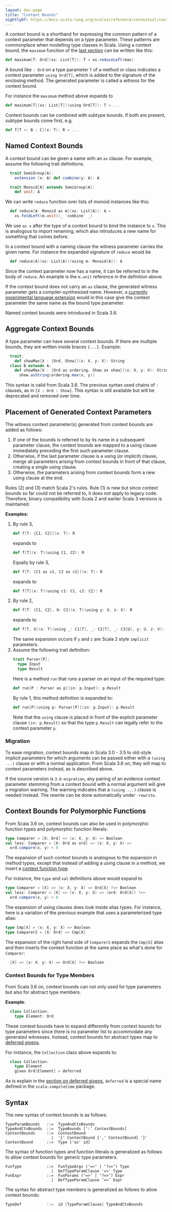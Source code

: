 ```yaml
---
layout: doc-page
title: "Context Bounds"
nightlyOf: https://docs.scala-lang.org/scala3/reference/contextual/context-bounds.html
---
```


A context bound is a shorthand for expressing the common pattern of a context parameter that depends on a type parameter. These patterns are commonplace when modelling type classes in Scala. Using a context bound, the `maximum` function of the [last section](./using-clauses.md) can be written like this:

```scala
def maximum[T: Ord](xs: List[T]): T = xs.reduceLeft(max)
```

A bound like `: Ord` on a type parameter `T` of a method or class indicates a context parameter `using Ord[T]`, which is added to the signature of the enclosing method. The generated parameter is called a _witness_ for the context bound.

For instance the `maximum` method above expands to
```scala
def maximum[T](xs: List[T])(using Ord[T]): T = ...
```
Context bounds can be combined with subtype bounds. If both are present, subtype bounds come first, e.g.

```scala
def f[T <: B : C](x: T): R = ...
```

## Named Context Bounds

A context bound can be given a name with an `as` clause. For example, assume the following trait definitions.
```scala
  trait SemiGroup[A]:
    extension (x: A) def combine(y: A): A

  trait Monoid[A] extends SemiGroup[A]:
    def unit: A
```
We can write `reduce` function over lists of monoid instances like this:
```scala
  def reduce[A: Monoid as m](xs: List[A]): A =
    xs.foldLeft(m.unit)(_ `combine` _)
```
We use `as x` after the type of a context bound to bind the instance to `x`. This is analogous to import renaming, which also introduces a new name for something that comes before.

In a context bound with a naming clause the witness parameter carries the given name. For instance the expanded signature of `reduce` would be
```scala
  def reduce[A](xs: List[A])(using m: Monoid[A]): A
```
Since the context parameter now has a name, it can be referred
to in the body of `reduce`. An example is the `m.unit` reference in the definition above.

If the context bound does not carry an `as` clause, the generated witness parameter gets a compiler-synthesized name. However, a [currently experimental
language extension](../experimental/default-names-context-bounds.md) would in this case give the context parameter the same name as the bound type parameter.

Named context bounds were introduced in Scala 3.6.

## Aggregate Context Bounds

A type parameter can have several context bounds. If there are multiple bounds, they are written inside braces `{...}`. Example:
```scala
  trait:
    def showMax[X : {Ord, Show}](x: X, y: X): String
  class B extends A:
    def showMax[X : {Ord as ordering, Show as show}](x: X, y: X): String =
      show.asString(ordering.max(x, y))
```

This syntax is valid from Scala 3.6. The previous syntax used
chains of `:` clauses, as in `[X : Ord : Show]`. This syntax is still available but will be deprecated and removed over time.

## Placement of Generated Context Parameters

The witness context parameter(s) generated from context bounds are added as follows:

 1. If one of the bounds is referred to by its name in a subsequent parameter clause, the context bounds are mapped to a using clause immediately preceding the first such parameter clause.
 2. Otherwise, if the last parameter clause is a using (or implicit) clause, merge all parameters arising from context bounds in front of that clause, creating a single using clause.
 3. Otherwise, the parameters arising from context bounds form a new using clause at the end.

Rules (2) and (3) match Scala 2's rules. Rule (1) is new but since context bounds so far could not be referred to, it does not apply to legacy code. Therefore, binary compatibility with Scala 2 and earlier Scala 3 versions is maintained.

**Examples:**

 1. By rule 3,
    ```scala
    def f[T: {C1, C2}](x: T): R
    ```
    expands to
    ```scala
    def f[T](x: T)(using C1, C2): R
    ```
    Equally by rule 3,
    ```scala
    def f[T: {C1 as c1, C2 as c2}](x: T): R
    ```
    expands to
    ```scala
    def f[T](x: T)(using c1: C1, c2: C2): R

 2. By rule 2,
    ```scala
    def f[T: {C1, C2}, U: C3](x: T)(using y: U, z: V): R
    ```
    expands to
    ```scala
    def f[T, U](x: T)(using _: C1[T], _: C2[T], _: C3[U], y: U, z: V): R
    ```
    The same expansion occurs if `y` and `z` are Scala 2 style `implicit` parameters.
 3. Assume the following trait definition:
    ```scala
    trait Parser[P]:
      type Input
      type Result
    ```
    Here is a method `run` that runs a parser on an input of the required type:
    ```scala
    def run[P : Parser as p](in: p.Input): p.Result
    ```
    By rule 1, this method definition is expanded to:
    ```scala
    def run[P](using p: Parser[P]](in: p.Input): p.Result
    ```
    Note that the `using` clause is placed in front of the explicit parameter clause `(in: p.Result)` so that
    the type `p.Result` can legally refer to the context parameter `p`.

### Migration

To ease migration, context bounds map in Scala 3.0 - 3.5 to old-style implicit parameters
for which arguments can be passed either with a `(using ...)` clause or with a normal application. From Scala 3.6 on, they will map to context parameters instead, as is described above.

If the source version is `3.6-migration`, any pairing of an evidence
context parameter stemming from a context bound with a normal argument will give a migration
warning. The warning indicates that a `(using ...)` clause is needed instead. The rewrite can be
done automatically under `-rewrite`.

## Context Bounds for Polymorphic Functions

From Scala 3.6 on, context bounds can also be used in polymorphic function types and polymorphic function literals:

```scala
type Comparer = [X: Ord] => (x: X, y: X) => Boolean
val less: Comparer = [X: Ord as ord] => (x: X, y: X) =>
  ord.compare(x, y) < 0
```

The expansion of such context bounds is analogous to the expansion in method types, except that instead of adding a using clause in a method, we insert a [context function type](./context-functions.md).

For instance, the `type` and `val` definitions above would expand to
```scala
type Comparer = [X] => (x: X, y: X) => Ord[X] ?=> Boolean
val less: Comparer = [X] => (x: X, y: X) => (ord: Ord[X]) ?=>
  ord.compare(x, y) < 0
```

The expansion of using clauses does look inside alias types. For instance,
here is a variation of the previous example that uses a parameterized type alias:
```scala
type Cmp[X] = (x: X, y: X) => Boolean
type Comparer2 = [X: Ord] => Cmp[X]
```
The expansion of the right hand side of `Comparer2` expands the `Cmp[X]` alias
and then inserts the context function at the same place as what's done for `Comparer`:
```scala
  [X] => (x: X, y: X) => Ord[X] ?=> Boolean
```

### Context Bounds for Type Members

From Scala 3.6 on, context bounds can not only used for type parameters but also for abstract type members.

**Example**:

```scala
  class Collection:
    type Element: Ord
```

These context bounds have to expand differently from context bounds for type parameters since there is no parameter list to accommodate any generated witnesses. Instead, context bounds for abstract types map to
[deferred givens](./deferred-givens.md).

For instance, the `Collection` class above expands to:
```scala
  class Collection:
    type Element
    given Ord[Element] = deferred
```
As is explain in the [section on deferred givens](./deferred-givens.md), `deferred` is a special name defined in the `scala.compiletime` package.


## Syntax

The new syntax of context bounds is as follows:

```ebnf
TypeParamBounds   ::=  TypeAndCtxBounds
TypeAndCtxBounds  ::=  TypeBounds [‘:’ ContextBounds]
ContextBounds     ::=  ContextBound
                    |  '{' ContextBound {',' ContextBound} '}'
ContextBound      ::=  Type ['as' id]
```

The syntax of function types and function literals
is generalized as follows to allow context bounds for generic type parameters.

```ebnf
FunType           ::=  FunTypeArgs (‘=>’ | ‘?=>’) Type
                    |  DefTypeParamClause '=>' Type
FunExpr           ::=  FunParams (‘=>’ | ‘?=>’) Expr
                    |  DefTypeParamClause ‘=>’ Expr
```
The syntax for abstract type members is generalized as follows to allow context bounds:

```scala
TypeDef           ::=  id [TypeParamClause] TypeAndCtxBounds
```